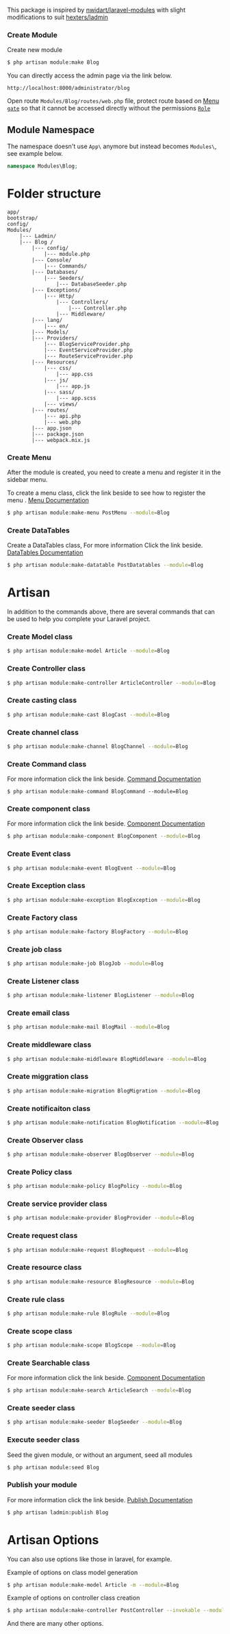 This package is inspired by [nwidart/laravel-modules](https://github.com/nWidart/laravel-modules) with slight modifications to suit [hexters/ladmin](https://github.com/hexters/ladmin)

### Create Module
Create new module
```bash
$ php artisan module:make Blog
```

You can directly access the admin page via the link below.
```
http://localhost:8000/administrator/blog
```
Open route `Modules/Blog/routes/web.php` file, protect route based on [Menu `gate`](https://github.com/hexters/ladmin/wiki/Menu#gates--permission) so that it cannot be accessed directly without the permissions [`Role`](https://github.com/hexters/ladmin/wiki/Menu#gate)

## Module Namespace

The namespace doesn't use `App\` anymore but instead becomes `Modules\`, see example below.

```php
namespace Modules\Blog;
```

# Folder structure
```
app/
bootstrap/
config/
Modules/
    |--- Ladmin/
    |--- Blog /
        |--- config/
            |--- module.php
        |--- Console/
            |--- Commands/
        |--- Databases/
            |--- Seeders/
                |--- DatabaseSeeder.php
        |--- Exceptions/
            |--- Http/
                |--- Controllers/
                    |--- Controller.php
                |--- Middleware/
        |--- lang/
            |--- en/
        |--- Models/
        |--- Providers/
            |--- BlogServiceProvider.php
            |--- EventServiceProvider.php
            |--- RouteServiceProvider.php
        |--- Resources/
            |--- css/
                |--- app.css
            |--- js/
                |--- app.js
            |--- sass/
                |--- app.scss
            |--- views/
        |--- routes/
            |--- api.php
            |--- web.php
        |--- app.json
        |--- package.json
        |--- webpack.mix.js
```

### Create Menu
After the module is created, you need to create a menu and register it in the sidebar menu.

To create a menu class, click the link beside to see how to register the menu . [Menu Documentation](https://github.com/hexters/ladmin/wiki/Menu)
```bash
$ php artisan module:make-menu PostMenu --module=Blog
```

### Create DataTables
Create a DataTables class, For more information Click the link beside. [DataTables Documentation](https://github.com/hexters/ladmin/wiki/DataTables)

```bash
$ php artisan module:make-datatable PostDatatables --module=Blog
```

# Artisan

In addition to the commands above, there are several commands that can be used to help you complete your Laravel project.

### Create Model class
```bash
$ php artisan module:make-model Article --module=Blog
```

### Create Controller class
```bash
$ php artisan module:make-controller ArticleController --module=Blog
```

### Create casting class
```bash
$ php artisan module:make-cast BlogCast --module=Blog
```

### Create channel class
```bash
$ php artisan module:make-channel BlogChannel --module=Blog
```

### Create Command class

For more information click the link beside. [Command Documentation](https://github.com/hexters/ladmin/wiki/Command)

```
$ php artisan module:make-command BlogCommand --module=Blog
```

### Create component class

For more information click the link beside. [Component Documentation](https://github.com/hexters/ladmin/wiki/Component-View)

```bash
$ php artisan module:make-component BlogComponent --module=Blog
```

### Create Event class
```bash
$ php artisan module:make-event BlogEvent --module=Blog
```

### Create Exception class
```bash
$ php artisan module:make-exception BlogException --module=Blog
```

### Create Factory class
```bash
$ php artisan module:make-factory BlogFactory --module=Blog
```

### Create job class
```bash
$ php artisan module:make-job BlogJob --module=Blog
```

### Create Listener class
```bash
$ php artisan module:make-listener BlogListener --module=Blog
```

### Create email class
```bash
$ php artisan module:make-mail BlogMail --module=Blog
```

### Create middleware class
```bash
$ php artisan module:make-middleware BlogMiddleware --module=Blog
```

### Create miggration class
```bash
$ php artisan module:make-migration BlogMigration --module=Blog
```

### Create notificaiton class
```bash
$ php artisan module:make-notification BlogNotification --module=Blog
```

### Create Observer class
```bash
$ php artisan module:make-observer BlogObserver --module=Blog
```

### Create Policy class
```bash
$ php artisan module:make-policy BlogPolicy --module=Blog
```

### Create service provider class
```bash
$ php artisan module:make-provider BlogProvider --module=Blog
```

### Create request class
```bash
$ php artisan module:make-request BlogRequest --module=Blog
```

### Create resource class
```bash
$ php artisan module:make-resource BlogResource --module=Blog
```

### Create rule class
```bash
$ php artisan module:make-rule BlogRule --module=Blog
```

### Create scope class
```bash
$ php artisan module:make-scope BlogScope --module=Blog
```
### Create Searchable class
For more information click the link beside. [Component Documentation](https://github.com/hexters/ladmin/wiki/Global-Search)
```bash
$ php artisan module:make-search ArticleSearch --module=Blog
```

### Create seeder class
```bash
$ php artisan module:make-seeder BlogSeeder --module=Blog
```

### Execute seeder class

Seed the given module, or without an argument, seed all modules

```bash
$ php artisan module:seed Blog
```
### Publish your module

For more information click the link beside. [Publish Documentation](https://github.com/hexters/ladmin/wiki/Make-Money)
```bash
$ php artisan ladmin:publish Blog
```


# Artisan Options

You can also use options like those in laravel, for example.

Example of options on class model generation
```bash
$ php artisan module:make-model Article -m --module=Blog
```

Example of options on controller class creation
```bash
$ php artisan module:make-controller PostController --invokable --module=Blog
```

And there are many other options.
